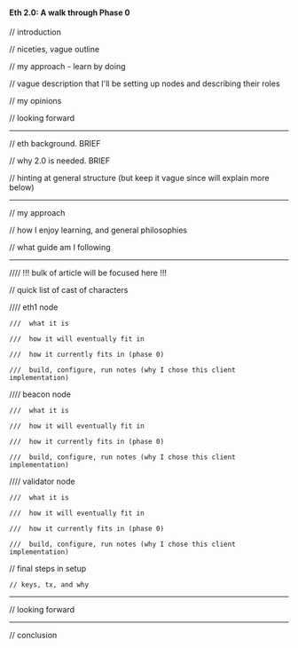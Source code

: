 #### Eth 2.0: A walk through Phase 0

// introduction
 
// niceties, vague outline
 
// my approach - learn by doing
 
// vague description that I'll be setting up nodes and describing their roles
 
// my opinions
 
// looking forward

---

// eth background. BRIEF
 
// why 2.0 is needed. BRIEF

 // hinting at general structure (but keep it vague since will explain more below)

---

// my approach

// how I enjoy learning, and general philosophies

// what guide am I following

---

//// !!! bulk of article will be focused here !!!

// quick list of cast of characters

//// eth1 node

	///  what it is

	///  how it will eventually fit in

	///  how it currently fits in (phase 0)

	///  build, configure, run notes (why I chose this client implementation)

//// beacon node

	///  what it is

	///  how it will eventually fit in

	///  how it currently fits in (phase 0)

	///  build, configure, run notes (why I chose this client implementation)

//// validator node

	///  what it is

	///  how it will eventually fit in

	///  how it currently fits in (phase 0)

	///  build, configure, run notes (why I chose this client implementation)

// final steps in setup
 
	// keys, tx, and why

---

// looking forward

---

// conclusion

